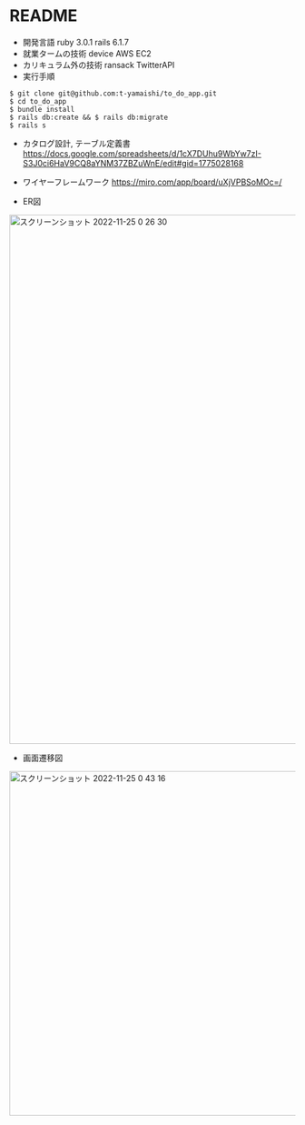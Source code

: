 # README


* 開発言語
ruby 3.0.1
rails 6.1.7
* 就業タームの技術
device
AWS EC2
* カリキュラム外の技術
ransack
TwitterAPI
* 実行手順
```
$ git clone git@github.com:t-yamaishi/to_do_app.git
$ cd to_do_app
$ bundle install
$ rails db:create && $ rails db:migrate
$ rails s
```
* カタログ設計, テーブル定義書
https://docs.google.com/spreadsheets/d/1cX7DUhu9WbYw7zI-S3J0ci6HaV9CQ8aYNM37ZBZuWnE/edit#gid=1775028168

* ワイヤーフレームワーク
https://miro.com/app/board/uXjVPBSoMOc=/
* ER図
<img width="931" alt="スクリーンショット 2022-11-25 0 26 30" src="https://user-images.githubusercontent.com/97649701/203822699-43449bcb-2b4a-4fa4-b6ec-2875cb605383.png">

* 画面遷移図
<img width="606" alt="スクリーンショット 2022-11-25 0 43 16" src="https://user-images.githubusercontent.com/97649701/203823042-04089e85-50b0-4e36-ab0a-a365dfa7c08b.png">
